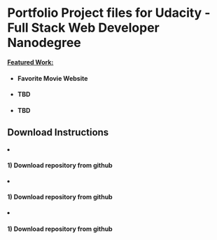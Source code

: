 <h1> Portfolio Project files for Udacity - Full Stack Web Developer Nanodegree </h1>

<strong><u>Featured Work:</u></strong>
<br>
<ul>
<li><h4> Favorite Movie Website </h4></li>
<li><h4> TBD </h4></li>
<li><h4> TBD </h4></li>
</ul>

<h2> Download Instructions </h2>
<or>
<li><h4> 1) Download repository from github </li></h4>
<li><h4> 1) Download repository from github </li></h4>
<li><h4> 1) Download repository from github </li></h4>

